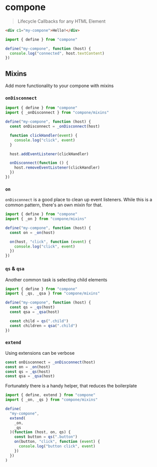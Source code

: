 # compone

> Lifecycle Callbacks for any HTML Element

```html
<div c1="my-compone">Hello!</div>
```

```js
import { define } from "compone"

define("my-compone", function (host) {
  console.log("connected", host.textContent)
})
```

## Mixins

Add more functionality to your compone with mixins

### `onDisconnect`

```js
import { define } from "compone"
import { _onDisconnect } from "compone/mixins"

define("my-compone", function (host) {
  const onDisconnect = _onDisconnect(host)

  function clickHandler(event) {
    console.log("click", event)
  }

  host.addEventListener(clickHandler)

  onDisconnect(function () {
    host.removeEventListener(clickHandler)
  })
})
```

### `on`

`onDisconnect` is a good place to clean up event listeners. While this is a common pattern, there's an own mixin for that.

```js
import { define } from "compone"
import { _on } from "compone/mixins"

define("my-compone", function (host) {
  const on = _on(host)

  on(host, "click", function (event) {
    console.log("click", event)
  })
})
```

### `qs` & `qsa`

Another common task is selecting child elements

```js
import { define } from "compone"
import { _qs, _qsa } from "compone/mixins"

define("my-compone", function (host) {
  const qs = _qs(host)
  const qsa = _qsa(host)

  const child = qs(".child")
  const children = qsa(".child")
})
```

### `extend`

Using extensions can be verbose

```js
const onDisconnect = _onDisconnect(host)
const on = _on(host)
const qs = _qs(host)
const qsa = _qsa(host)
```

Fortunately there is a handy helper, that reduces the boilerplate

```js
import { define, extend } from "compone"
import { _on, _qs } from "compone/mixins"

define(
  "my-compone",
  extend(
    _on,
    _qs
  )(function (host, on, qs) {
    const button = qs(".button")
    on(button, "click", function (event) {
      console.log("button click", event)
    })
  })
)
```
